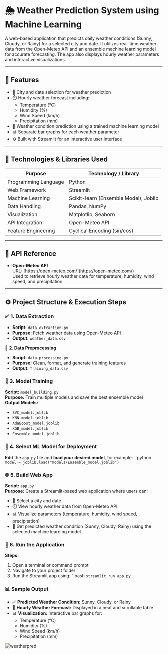 # 🌦️ Weather Prediction System using Machine Learning

A web-based application that predicts daily weather conditions (Sunny, Cloudy, or Rainy) for a selected city and date. It utilizes real-time weather data from the Open-Meteo API and an ensemble machine learning model for accurate forecasting. The app also displays hourly weather parameters and interactive visualizations.

---

## 📌 Features

- 📍 City and date selection for weather prediction
- ⏱️ Hourly weather forecast including:
  - Temperature (°C)
  - Humidity (%)
  - Wind Speed (km/h)
  - Precipitation (mm)
- 🔮 Weather condition prediction using a trained machine learning model
- 📊 Separate bar graphs for each weather parameter
- ⚙️ Built with Streamlit for an interactive user interface

---

## 🧠 Technologies & Libraries Used

| Purpose              | Technology / Library                |
|----------------------|-------------------------------------|
| Programming Language | Python                              |
| Web Framework        | Streamlit                           |
| Machine Learning     | Scikit-learn (Ensemble Model), Joblib |
| Data Handling        | Pandas, NumPy                       |
| Visualization        | Matplotlib, Seaborn                 |
| API Integration      | Open-Meteo API                      |
| Feature Engineering  | Cyclical Encoding (sin/cos)         |

---

## 🔗 API Reference

- **Open-Meteo API**  
  URL: [https://open-meteo.com/](https://open-meteo.com/)  
  Used to retrieve hourly weather data for temperature, humidity, wind speed, and precipitation.

---

## ⚙️ Project Structure & Execution Steps

### ✅ 1. Data Extraction

- **Script:** `data_extraction.py`
- **Purpose:** Fetch weather data using Open-Meteo API
- **Output:** `weather_data.csv`

🔧 **2. Data Preprocessing**

- **Script:** `data_processing.py`  
- **Purpose:** Clean, format, and generate training features  
- **Output:** `Training_data.csv`

### 🧠 3. Model Training

**Script:** `model_building.py`  
**Purpose:** Train multiple models and save the best ensemble model  
**Output Models:**
- `SVC_model.joblib`
- `KNN_model.joblib`
- `AdaBoost_model.joblib`
- `XGB_model.joblib`
- `Ensemble_model.joblib`

### 🔄 4. Select ML Model for Deployment

**Edit** the `app.py` file and **load your desired model**, for example:
``python
`model = joblib.load("models/Ensemble_model.joblib")`


### 🌐 5. Build Web App

**Script:** `app.py`  
**Purpose:** Create a Streamlit-based web application where users can:
- 📍 Select a city and date
- ⏱️ View hourly weather data from Open-Meteo API
- 📊 Visualize parameters (temperature, humidity, wind speed, precipitation)
- 🔮 Get predicted weather condition (Sunny, Cloudy, Rainy) using the selected machine learning model

### 🚀 6. Run the Application

**Steps:**
1. Open a terminal or command prompt  
2. Navigate to your project folder  
3. Run the Streamlit app using:
``bash
`streamlit run app.py`


### 📊 Sample Output

- ✅ **Predicted Weather Condition:** Sunny, Cloudy, or Rainy  
- 📅 **Hourly Weather Forecast:** Displayed in a neat and scrollable table  
- 📊 **Visualization:** Interactive bar graphs for:
  - Temperature (°C)
  - Humidity (%)
  - Wind Speed (km/h)
  - Precipitation (mm)
    
 ![weatherpred](https://github.com/user-attachments/assets/4e65d322-6f47-49dc-b443-65bd1154dc63)


 












